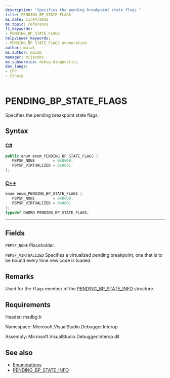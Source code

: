 ```yaml
---
description: "Specifies the pending breakpoint state flags."
title: PENDING_BP_STATE_FLAGS
ms.date: 11/04/2016
ms.topic: reference
f1_keywords:
- PENDING_BP_STATE_FLAGS
helpviewer_keywords:
- PENDING_BP_STATE_FLAGS enumeration
author: maiak
ms.author: maiak
manager: mijacobs
ms.subservice: debug-diagnostics
dev_langs:
- CPP
- CSharp
---
```

# PENDING_BP_STATE_FLAGS

Specifies the pending breakpoint state flags.

## Syntax

### [C#](#tab/csharp)
```csharp
public enum enum_PENDING_BP_STATE_FLAGS { 
   PBPSF_NONE        = 0x0000,
   PBPSF_VIRTUALIZED = 0x0001
};
```
### [C++](#tab/cpp)
```cpp
enum enum_PENDING_BP_STATE_FLAGS { 
   PBPSF_NONE        = 0x0000,
   PBPSF_VIRTUALIZED = 0x0001
};
typedef DWORD PENDING_BP_STATE_FLAGS;
```
---

## Fields
 `PBPSF_NONE`
 Placeholder.

 `PBPSF_VIRTUALIZED`
 Specifies a virtualized pending breakpoint, one that is to be bound every time new code is loaded.

## Remarks
 Used for the `flags` member of the [PENDING_BP_STATE_INFO](../../../extensibility/debugger/reference/pending-bp-state-info.md) structure.

## Requirements
 Header: msdbg.h

 Namespace: Microsoft.VisualStudio.Debugger.Interop

 Assembly: Microsoft.VisualStudio.Debugger.Interop.dll

## See also
- [Enumerations](../../../extensibility/debugger/reference/enumerations-visual-studio-debugging.md)
- [PENDING_BP_STATE_INFO](../../../extensibility/debugger/reference/pending-bp-state-info.md)
